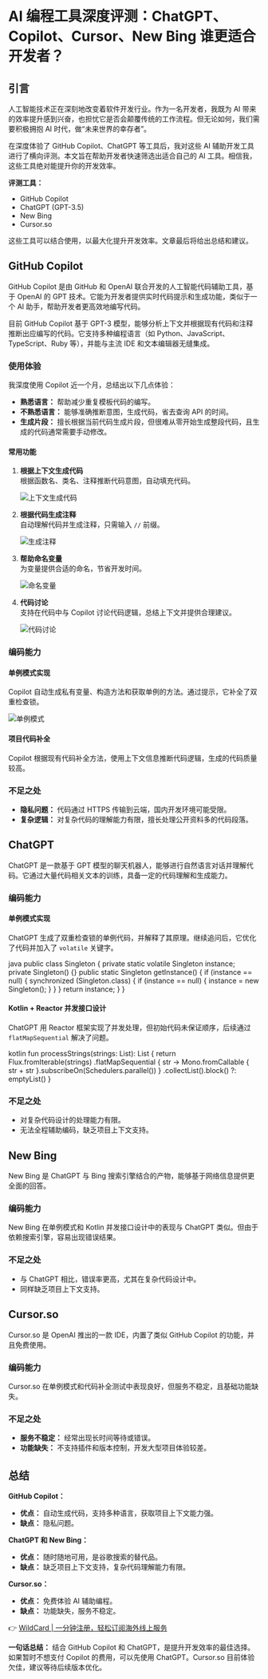 # AI 编程工具深度评测：ChatGPT、Copilot、Cursor、New Bing 谁更适合开发者？

## 引言

人工智能技术正在深刻地改变着软件开发行业。作为一名开发者，我既为 AI 带来的效率提升感到兴奋，也担忧它是否会颠覆传统的工作流程。但无论如何，我们需要积极拥抱 AI 时代，做“未来世界的幸存者”。

在深度体验了 GitHub Copilot、ChatGPT 等工具后，我对这些 AI 辅助开发工具进行了横向评测。本文旨在帮助开发者快速筛选出适合自己的 AI 工具。相信我，这些工具绝对能提升你的开发效率。

**评测工具：**
- GitHub Copilot
- ChatGPT (GPT-3.5)
- New Bing
- Cursor.so

这些工具可以结合使用，以最大化提升开发效率。文章最后将给出总结和建议。

## GitHub Copilot

GitHub Copilot 是由 GitHub 和 OpenAI 联合开发的人工智能代码辅助工具，基于 OpenAI 的 GPT 技术。它能为开发者提供实时代码提示和生成功能，类似于一个 AI 助手，帮助开发者更高效地编写代码。

目前 GitHub Copilot 基于 GPT-3 模型，能够分析上下文并根据现有代码和注释推断出应编写的代码。它支持多种编程语言（如 Python、JavaScript、TypeScript、Ruby 等），并能与主流 IDE 和文本编辑器无缝集成。

### 使用体验

我深度使用 Copilot 近一个月，总结出以下几点体验：
- **熟悉语言：** 帮助减少重复模板代码的编写。
- **不熟悉语言：** 能够准确推断意图，生成代码，省去查询 API 的时间。
- **生成片段：** 擅长根据当前代码生成片段，但很难从零开始生成整段代码，且生成的代码通常需要手动修改。

#### 常用功能
1. **根据上下文生成代码**  
   根据函数名、类名、注释推断代码意图，自动填充代码。

   ![上下文生成代码](https://p3-juejin.byteimg.com/tos-cn-i-k3u1fbpfcp/15b0f7b411f74c7583be6ee0b2ec955a~tplv-k3u1fbpfcp-zoom-1.image)

2. **根据代码生成注释**  
   自动理解代码并生成注释，只需输入 `//` 前缀。

   ![生成注释](https://p3-juejin.byteimg.com/tos-cn-i-k3u1fbpfcp/90bb6ec753c44bf0ac85b1ad97896743~tplv-k3u1fbpfcp-zoom-1.image)

3. **帮助命名变量**  
   为变量提供合适的命名，节省开发时间。

   ![命名变量](https://p3-juejin.byteimg.com/tos-cn-i-k3u1fbpfcp/665fe141dc9f4c14b025747386723f42~tplv-k3u1fbpfcp-zoom-1.image)

4. **代码讨论**  
   支持在代码中与 Copilot 讨论代码逻辑，总结上下文并提供合理建议。

   ![代码讨论](https://p3-juejin.byteimg.com/tos-cn-i-k3u1fbpfcp/749ba89594f34bc5954377811e0faf71~tplv-k3u1fbpfcp-zoom-1.image)

### 编码能力

#### 单例模式实现
Copilot 自动生成私有变量、构造方法和获取单例的方法。通过提示，它补全了双重检查锁。

   ![单例模式](https://p3-juejin.byteimg.com/tos-cn-i-k3u1fbpfcp/5313952c98f04c00bf641add8169ad98~tplv-k3u1fbpfcp-zoom-1.image)

#### 项目代码补全
Copilot 根据现有代码补全方法，使用上下文信息推断代码逻辑，生成的代码质量较高。

### 不足之处
- **隐私问题：** 代码通过 HTTPS 传输到云端，国内开发环境可能受限。
- **复杂逻辑：** 对复杂代码的理解能力有限，擅长处理公开资料多的代码段落。

## ChatGPT

ChatGPT 是一款基于 GPT 模型的聊天机器人，能够进行自然语言对话并理解代码。它通过大量代码相关文本的训练，具备一定的代码理解和生成能力。

### 编码能力

#### 单例模式实现
ChatGPT 生成了双重检查锁的单例代码，并解释了其原理。继续追问后，它优化了代码并加入了 `volatile` 关键字。

java
public class Singleton {
    private static volatile Singleton instance;
    private Singleton() {}
    public static Singleton getInstance() {
        if (instance == null) {
            synchronized (Singleton.class) {
                if (instance == null) {
                    instance = new Singleton();
                }
            }
        }
        return instance;
    }
}


#### Kotlin + Reactor 并发接口设计
ChatGPT 用 Reactor 框架实现了并发处理，但初始代码未保证顺序，后续通过 `flatMapSequential` 解决了问题。

kotlin
fun processStrings(strings: List<String>): List<String> {
    return Flux.fromIterable(strings)
        .flatMapSequential { str ->
            Mono.fromCallable {
                str + str
            }.subscribeOn(Schedulers.parallel())
        }
        .collectList().block() ?: emptyList()
}


### 不足之处
- 对复杂代码设计的处理能力有限。
- 无法全程辅助编码，缺乏项目上下文支持。

## New Bing

New Bing 是 ChatGPT 与 Bing 搜索引擎结合的产物，能够基于网络信息提供更全面的回答。

### 编码能力
New Bing 在单例模式和 Kotlin 并发接口设计中的表现与 ChatGPT 类似。但由于依赖搜索引擎，容易出现错误结果。

### 不足之处
- 与 ChatGPT 相比，错误率更高，尤其在复杂代码设计中。
- 同样缺乏项目上下文支持。

## Cursor.so

Cursor.so 是 OpenAI 推出的一款 IDE，内置了类似 GitHub Copilot 的功能，并且免费使用。

### 编码能力
Cursor.so 在单例模式和代码补全测试中表现良好，但服务不稳定，且基础功能缺失。

### 不足之处
- **服务不稳定：** 经常出现长时间等待或错误。
- **功能缺失：** 不支持插件和版本控制，开发大型项目体验较差。

## 总结

**GitHub Copilot：**
- **优点：** 自动生成代码，支持多种语言，获取项目上下文能力强。
- **缺点：** 隐私问题。

**ChatGPT 和 New Bing：**
- **优点：** 随时随地可用，是谷歌搜索的替代品。
- **缺点：** 缺乏项目上下文支持，复杂代码理解能力有限。

**Cursor.so：**
- **优点：** 免费体验 AI 辅助编程。
- **缺点：** 功能缺失，服务不稳定。

👉 [WildCard | 一分钟注册，轻松订阅海外线上服务](https://bbtdd.com/WildCard)

**一句话总结：** 结合 GitHub Copilot 和 ChatGPT，是提升开发效率的最佳选择。如果暂时不想支付 Copilot 的费用，可以先使用 ChatGPT。Cursor.so 目前体验欠佳，建议等待后续版本优化。